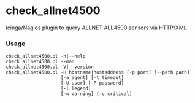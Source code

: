check_allnet4500
================

Icinga/Nagios plugin to query ALLNET ALL4500 sensors via HTTP/XML

### Usage

    check_allnet4500.pl -h|--help
    check_allnet4500.pl --man
    check_allnet4500.pl -V|--version
    check_allnet4500.pl -H hostname|hostaddress [-p port] [--path path]
                        [-a agent] [-t timeout]
                        [-U user] [-P password]
                        [-l legend]
                        [-w warning] [-c critical]

